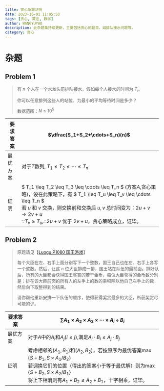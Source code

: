 ```yaml
---
title: 贪心杂题证明
date: 2023-10-01 11:05:53
tags: [贪心, 算法, 数学]
author: WANGYUYAO
description: 此杂题集持续更新，主要包括贪心的题目，如排队接水问题等。
category: 贪心
---
```


# 杂题

## Problem 1

> 有 $n$ 个人在一个水龙头前排队接水，假如每个人接水的时间为 $T_i$。
>
> 你可以任意排列这些人的站位，为最小的平均等待时间是多少？
>
> 数据范围：$N \leq 10^5$

| 要求答案 | $\dfrac{S_1+S_2+\cdots+S_n}{n}$                              |
| -------- | ------------------------------------------------------------ |
| 最优方案 | 对于$T$数列, $T_1 \leq T_2\leq\cdots \leq T_n$               |
| 证明     | $ T_1 \leq  T_2 \leq  T_3 \leq \cdots \leq T_n $ (方案$A$,贪心策略)，设在此策略下，有 $ T_1 \leq  T_u \leq  T_v \leq \cdots \leq  T_n $<br>若 $u$ 和 $v$ 交换，则交换前和交换后 $u,v$ 总时间变为：$2u+v \to 2v+u$<br>  $\because T_v \ge T_u, \therefore 2u+v$ 优于 $2v+u$，贪心策略成立，证毕。 |

## Problem 2

> 原题请见【[Luogu P1080 国王游戏](https://www.luogu.com.cn/problem/P1080)】
>
> 每个大臣在左、右手上面分别写下一个整数，国王自己也在左、右手上各写一个整数。然后，让这 $n$ 位大臣排成一排，国王站在队伍的最前面。排好队后，所有的大臣都会获得国王奖赏的若干金币，每位大臣获得的金币数分别是：排在该大臣前面的所有人的左手上的数的乘积除以他自己右手上的数，然后向下取整得到的结果。
>
> 请你帮他重新安排一下队伍的顺序，使得获得奖赏最多的大臣，所获奖赏尽可能的少。

| 要求答案 | $\sum A_1\times A_2\times A_3\times \cdots\times A_i \div B_i$ |
| -------- | ------------------------------------------------------------ |
| 最优方案 | 对于$A$中的$A_i$和$A_j(i\le j)$,满足$A_i\cdot B_i\leq A_j\cdot B_j$ |
| 证明     | 考虑相邻的$(A_1,B_1)$和$(A_2,B_2)$，若按原序为最优答案$\max\{S\div B_1,S\times A_1/B_2\}$<br>若调换它们的位置（得出的答案小于等于最优解）则为$\max\{S\div B_2,S\times A_2/B_1\}$<br>将上下相消则有$A_1\div B_2\leq A_2\div B_1$，十字相乘，证毕。 |


